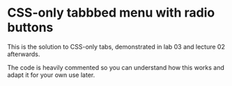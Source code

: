 # CSS-only tabbbed menu with radio buttons

This is the solution to CSS-only tabs, demonstrated in lab 03 and lecture 02 afterwards.

The code is heavily commented so you can understand how this works and adapt it for your own use later.
